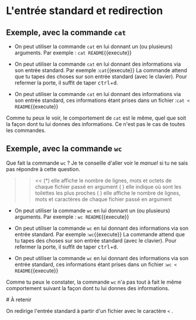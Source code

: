# L'entrée standard et redirection

## Exemple, avec la commande `cat`

* On peut utiliser la commande `cat` en lui donnant un (ou plusieurs) arguments. Par exemple :
  `cat README`{{execute}} 

* On peut utiliser la commande `cat` en lui donnant des informations via son entrée standard. Par exemple :`cat`{{execute}}
  La commande attend que tu tapes des choses sur son entrée standard (avec le clavier).
  Pour refermer la porte, il suffit de taper <kbd>ctrl</kbd>+<kbd>d</kbd>.

* On peut utiliser la commande `cat` en lui donnant des informations via son entrée standard, ces informations étant prises dans un fichier :`cat < README`{{execute}}

Comme tu peux le voir, le comportement de `cat` est le même, quel que soit la façon dont tu lui donnes des informations.
Ce n'est pas le cas de toutes les commandes.


## Exemple, avec la commande `wc`

Que fait la commande `wc` ? Je te conseille d'aller voir le *manuel* si tu ne sais pas répondre à cette question.
>> <<
(*) elle affiche le nombre de lignes, mots et octets de chaque fichier passé en argument
( ) elle indique où sont les toilettes les plus proches
( ) elle affiche le nombre de lignes, mots et caractères de chaque fichier passé en argument


* On peut utiliser la commande `wc` en lui donnant un (ou plusieurs) arguments. Par exemple :
  `wc README`{{execute}} 

* On peut utiliser la commande `wc` en lui donnant des informations via son entrée standard. Par exemple :`wc`{{execute}}
  La commande attend que tu tapes des choses sur son entrée standard (avec le clavier).
  Pour refermer la porte, il suffit de taper <kbd>ctrl</kbd>+<kbd>d</kbd>.

* On peut utiliser la commande `wc` en lui donnant des informations via son entrée standard, ces informations étant prises dans un fichier :`wc < README`{{execute}}


Comme tu peux le constater, la commande `wc` n'a pas tout à fait le même comportement suivant la façon dont tu lui donnes des informations.


# À retenir

On redirige l'entrée standard à partir d'un fichier avec le caractère `<` .
